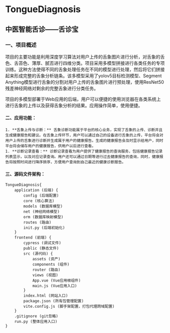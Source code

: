# TongueDiagnosis

## 														中医智能舌诊——舌诊宝



### 一、项目概述

​	项目的主要功能是利用深度学习算法对用户上传的舌象图片进行分析，对舌象的舌色、舌苔色、薄厚、腻否进行四维分类。项目采用多模型拼接进行各类任务的专项训练。这种方法使得不同的舌象处理任务在不同的模型进行处理，然后将它们拼接起来形成完整的舌象分析链条。该多模型采用了yolov5目标检测模型、Segment Anything模型进行舌象的分割对用户上传的舌象图片进行预处理，使用ResNet50残差神经网络对剩余的完整舌象进行分类任务。

​	项目的多模型部署于Web应用的后端，用户可以便捷的使用浏览器在各类系统上进行舌象的上传以及获得舌象分析的结果。应用操作简单，使用便捷。

#### 二、应用功能：

	1. **舌象上传与诊断：** 舌象诊断功能属于平台的核心业务，实现了舌象的上传、诊断并且生成健康报告和建议。在舌象上传环节，用户可以通过自己的设备进行舌象的上传，平台将会对用户上传的舌象进行诊断并生成属于用户的健康报告。生成的健康报告会及时显示给用户，同时平台将会储存用户的健康报告，供用户以后进行查看。
	1. **诊断记录查看：** 诊断记录查看为用户提供了健康报告的查询服务，包括健康报告记录列表显示，以及对应记录查询。用户还可以通过日期等进行过去健康报告的查询，同时，健康报告将按照时间进行降序排序，方便用户查询到自己最近的健康诊断报告。

#### 三、源码文件架构：

```
TongueDiagnosis{
	application (后端) {
		config (后端配置)
		core (核心算法)
		models (数据库模型)
		net (神经网络模型)
		orm (数据库映射模型)
		routes (路由)
		init.py (后端初始化)
	}
	frontend (前端) {
		cypress (调试文件)
		public (静态文件)
		src (源代码) {
			assets (资产)
			components (组件)
			router (路由)
			views (视图)
			App.vue (Vue应用根组件)
			main.js (Vue应用入口)
		}
		index.html (网站入口)
		package.json (所有包管理配置)
		vite.config.js (脚手架配置，打包代理跨域配置)
	}
	.gitignore (git忽略)
	run.py (整体应用入口)
}
```

   

​	
